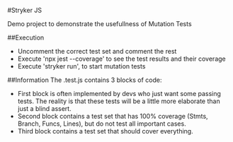 #Stryker JS

Demo project to demonstrate the usefullness of Mutation Tests

##Execution
- Uncomment the correct test set and comment the rest
- Execute 'npx jest --coverage' to see the test results and their coverage
- Execute 'stryker run', to start mutation tests

##Information
The .test.js contains 3 blocks of code:
- First block is often implemented by devs who just want some passing tests. The reality is that these tests will be a little more elaborate than just a blind assert.
- Second block contains a test set that has 100% coverage (Stmts, Branch, Funcs, Lines), but do not test all important cases.
- Third block contains a test set that should cover everything.